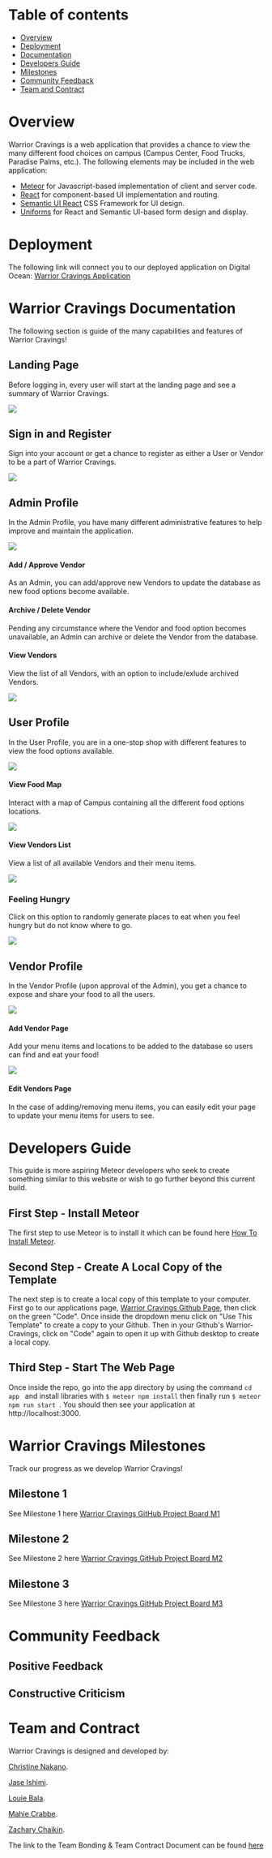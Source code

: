 # Table of contents

* [Overview](#overview)
* [Deployment](#deployment)
* [Documentation](#warrior-cravings-documentation)
* [Developers Guide](#developers-guide)
* [Milestones](#warrior-cravings-milestones)
* [Community Feedback](#community-feedback)
* [Team and Contract](#team-and-contract)

# Overview

Warrior Cravings is a web application that provides a chance to view the many different food choices on campus (Campus Center, Food Trucks, Paradise Palms, etc.). The following elements may be included in the web application:

* [Meteor](https://www.meteor.com/) for Javascript-based implementation of client and server code.
* [React](https://reactjs.org/) for component-based UI implementation and routing.
* [Semantic UI React](https://react.semantic-ui.com/) CSS Framework for UI design.
* [Uniforms](https://uniforms.tools/) for React and Semantic UI-based form design and display.

# Deployment
The following link will connect you to our deployed application on Digital Ocean:
[Warrior Cravings Application](https://warrior-cravings.xyz/)

# Warrior Cravings Documentation

The following section is guide of the many capabilities and features of Warrior Cravings!

## Landing Page

Before logging in, every user will start at the landing page and see a summary of Warrior Cravings.

[//]: # (![]&#40;images/landing-page.png&#41;)

<img src="images/landing-page-new.png">

## Sign in and Register

Sign into your account or get a chance to register as either a User or Vendor to be a part of Warrior Cravings.

[//]: # (![]&#40;images/signin-page.png&#41;)

[//]: # (![]&#40;images/signup-page.png&#41;)

<img src="images/after-landing.PNG">

## Admin Profile

In the Admin Profile, you have many different administrative features to help improve and maintain the application.

<img src="images/admin-profile.PNG">

#### Add / Approve Vendor

As an Admin, you can add/approve new Vendors to update the database as new food options become available.

#### Archive / Delete Vendor

Pending any circumstance where the Vendor and food option becomes unavailable, an Admin can archive or delete the Vendor from the database.

#### View Vendors

View the list of all Vendors, with an option to include/exlude archived Vendors.

<img src="images/add-vendor.PNG">

## User Profile

In the User Profile, you are in a one-stop shop with different features to view the food options available.

<img src="images/user-home.PNG">

#### View Food Map

Interact with a map of Campus containing all the different food options locations.

<img src="images/user-locations.PNG">

#### View Vendors List

View a list of all available Vendors and their menu items.

<img src="images/user-vendors-list.PNG">

### Feeling Hungry

Click on this option to randomly generate places to eat when you feel hungry but do not know where to go.

<img src="images/user-feeling-hungry.PNG">

## Vendor Profile

In the Vendor Profile (upon approval of the Admin), you get a chance to expose and share your food to all the users.

<img src="images/vendors-home.PNG">

#### Add Vendor Page

Add your menu items and locations to be added to the database so users can find and eat your food!

<img src="images/add-menu-item.PNG">

#### Edit Vendors Page

In the case of adding/removing menu items, you can easily edit your page to update your menu items for users to see.

# Developers Guide

This guide is more aspiring Meteor developers who seek to create something similar to this website or wish to go further beyond this current build.

## First Step - Install Meteor

The first step to use Meteor is to install it which can be found here [How To Install Meteor](https://docs.meteor.com/install.html).

## Second Step - Create A Local Copy of the Template

The next step is to create a local copy of this template to your computer. First go to our applications page, [Warrior Cravings Github Page](https://github.com/warrior-cravings/warrior-cravings), then click on the green "Code". Once inside the dropdown menu click on "Use This Template" to create a copy to your Github. Then in your Github's Warrior-Cravings, click on "Code" again to open it up with Github desktop to create a local copy. 

## Third Step - Start The Web Page

Once inside the repo, go into the app directory by using the command ```cd app ``` and install libraries with ``` $ meteor npm install ``` then finally run ```$ meteor npm run start ```. You should then see your application at http://localhost:3000.

# Warrior Cravings Milestones

Track our progress as we develop Warrior Cravings!

## Milestone 1

See Milestone 1 here [Warrior Cravings GitHub Project Board M1](https://github.com/warrior-cravings/warrior-cravings/projects/1)

[//]: # (![]&#40;images/project-board-1.png&#41;)

## Milestone 2

See Milestone 2 here [Warrior Cravings GitHub Project Board M2](https://github.com/warrior-cravings/warrior-cravings/projects/2)

## Milestone 3

See Milestone 3 here [Warrior Cravings GitHub Project Board M3](https://github.com/warrior-cravings/warrior-cravings/projects/3)

# Community Feedback

## Positive Feedback

## Constructive Criticism

# Team and Contract

Warrior Cravings is designed and developed by:

[Christine Nakano](https://github.com/Cknakano).

[Jase Ishimi](https://github.com/ishimi8).

[Louie Bala](https://github.com/Louie808).

[Mahie Crabbe](https://github.com/mahi3crab).

[Zachary Chaikin](https://github.com/zchaikin).

The link to the Team Bonding & Team Contract Document can be found [here](https://docs.google.com/document/d/1SRTYNonslrtiFPJDW3MKqytMh0vnHxiC6MnLjCrtIrs/edit#)
